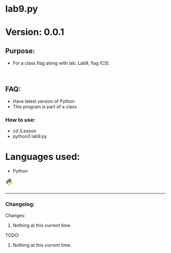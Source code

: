 # lab9.py
# Version: 0.0.1

## Purpose:

- For a class flag along with lab. Lab9, flag ICSI.
<br />

## FAQ:
- Have latest version of Python
- This program is part of a class

### How to use:
- cd /Lesson
- python3 lab9.py

# Languages used:
- Python
<img align="left" alt="Python" width="26px" src="https://raw.githubusercontent.com/devicons/devicon/master/icons/python/python-original.svg" style="padding-right:10px;" />

<br />
<br />

---

### Changelog:
Changes:
1. Nothing at this current time.

TODO:
1. Nothing at this current time.